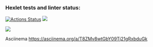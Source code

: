 ### Hexlet tests and linter status:

[![Actions Status](https://github.com/whoisdobraya/frontend-project-lvl1/workflows/hexlet-check/badge.svg)](https://github.com/whoisdobraya/frontend-project-lvl1/actions)
<a href="https://codeclimate.com/github/whoisdobraya/frontend-project-lvl1/maintainability"><img src="https://api.codeclimate.com/v1/badges/05e6980b2e5f8adad2b5/maintainability" /></a>

<a><img src='https://github.com/whoisdobraya/frontend-project-lvl1/actions/workflows/check-lint.yml/badge.svg'><a>

Asciinema
<a>https://asciinema.org/a/T8ZMv8wtGbY09Tj21gRxbduGk</a>
